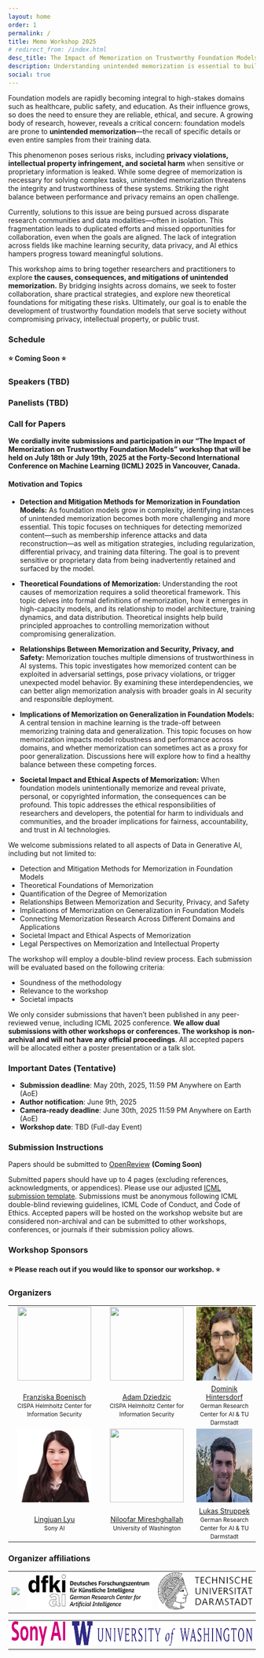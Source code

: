 ```yaml
---
layout: home
order: 1
permalink: /
title: Memo Workshop 2025
# redirect_from: /index.html
desc_title: The Impact of Memorization on Trustworthy Foundation Models @ ICML 2025
description: Understanding unintended memorization is essential to building trustworthy foundation models.
social: true
---
```


<!-- <td style="text-align:center"><img src="assets/img/workshop-votes.png" height="170"></td> <br />
<td style="text-align:center"><a href="https://bit.ly/bugs-orals">Vote Best Oral</a> | <a href="https://bit.ly/bugs-posters">Vote Best Poster</a></td> <br /> -->

Foundation models are rapidly becoming integral to high-stakes domains such as healthcare, public safety, and education. As their influence grows, so does the need to ensure they are reliable, ethical, and secure. A growing body of research, however, reveals a critical concern: foundation models are prone to <b>unintended memorization</b>—the recall of specific details or even entire samples from their training data.

This phenomenon poses serious risks, including <b>privacy violations, intellectual property infringement, and societal harm</b> when sensitive or proprietary information is leaked. While some degree of memorization is necessary for solving complex tasks, unintended memorization threatens the integrity and trustworthiness of these systems. Striking the right balance between performance and privacy remains an open challenge.

Currently, solutions to this issue are being pursued across disparate research communities and data modalities—often in isolation. This fragmentation leads to duplicated efforts and missed opportunities for collaboration, even when the goals are aligned. The lack of integration across fields like machine learning security, data privacy, and AI ethics hampers progress toward meaningful solutions.

This workshop aims to bring together researchers and practitioners to explore <b>the causes, consequences, and mitigations of unintended memorization.</b> By bridging insights across domains, we seek to foster collaboration, share practical strategies, and explore new theoretical foundations for mitigating these risks. Ultimately, our goal is to enable the development of trustworthy foundation models that serve society without compromising privacy, intellectual property, or public trust.

<!-- **UPDATE**: fill out this form if you are interested in a post-workshop social: [https://forms.gle/XjeSVmyHnsp7EmLB6](https://forms.gle/XjeSVmyHnsp7EmLB6). -->

<!-- ### Schedule (Meeting Room 317A, 9 AM - 5 PM, July 29, 2023) -->
### Schedule

<!-- ⭐ **Link to NeurIPS page: [https://neurips.cc/virtual/2023/workshop/66550](https://neurips.cc/virtual/2023/workshop/66550)** ⭐ -->
#### ⭐ **Coming Soon** ⭐


<!-- |----------------------|---------------------------------------------------------|---------------------------------------------------------------------------------------|
| Start Time (CST/GMT-06:00, New Orleans)  |  Session                                                 | Speaker(s)                                                                            |
|:---------------------|:--------------------------------------------------------------------------------|:---------------------------------------------------------------------------------------|
| 08:55 am | Opening Remarks                                                                            | Organizers                                                                            |
|---------------------|--------------------------------------------------------------------------------|---------------------------------------------------------------------------------------|
| 09:00 am | **Invited Talk 1:** A Blessing in Disguise: Backdoor Attacks as Watermarks for Dataset Copyright | Yiming Li |
| 09:30 am | **Invited Talk 2:** Recent Advances in Backdoor Defense and Benchmark | Baoyuan Wu  |
| 10:00 am | Coffee Break                                                                           |  |
|---------------------|--------------------------------------------------------------------------------|---------------------------------------------------------------------------------------|
| 10:30 am | **Invited Talk 3:** The difference between safety and security for watermarking                                                                                | Jonas Geiping |
| 11:00 am | **Oral 1:** Effective Backdoor Mitigation Depends on the Pre-training Objective | Sahil Verma, Gantavya Bhatt, Soumye Singhal, Arnav Das, Chirag Shah, John Dickerson, Jeff A Bilmes |
| 11:15 am  | **Invited Talk 4:** Universal jailbreak backdoors from poisoned human feedback | Florian Tramèr |
| 11:45 am | Lunch Break | |
|---------------------|----------------------------------------------------------------------------------------|---------------------------------------------------------------------------------------|
| 01:00 pm | **Oral 2:** VillanDiffusion: A Unified Backdoor Attack Framework for Diffusion Models | Sheng-Yen Chou, Pin-Yu Chen, Tsung-Yi Ho |
| 01:15 pm | **Oral 3:** The Stronger the Diffusion Model, the Easier the Backdoor: Data Poisoning to Induce Copyright Breaches Without Adjusting Finetuning Pipeline | Haonan Wang, Qianli Shen, Yao Tong, Yang Zhang, Kenji Kawaguchi |
| 01:30 pm | **Invited talk 5:** Is this model mine? On stealing and defending machine learning models | Adam Dziedzic |
| 02:00 pm | **Invited talk 6**                                                                           | Ruoxi Jia |
| 02:30 pm | Coffee Break                                                                     |  |
|---------------------|----------------------------------------------------------------------------------------|---------------------------------------------------------------------------------------|
| 03:00 pm | **Poster Session**                                                                                | Paper Authors |
| 03:45 pm | **Oral 4:** Backdooring Instruction-Tuned Large Language Models with Virtual Prompt Injection | Jun Yan, Vikas Yadav, Shiyang Li, Lichang Chen, Zheng Tang, Hai Wang, Vijay Srinivasan, Xiang Ren, Hongxia Jin |
| 04:00 pm | **Oral 5:** BadChain: Backdoor Chain-of-Thought Prompting for Large Language Models | Zhen Xiang, Fengqing Jiang, Zidi Xiong, Bhaskar Ramasubramanian, Radha Poovendran, Bo Li |
| 04:15 pm | **Invited Talk 7:** Decoding Backdoors in LLMs and Their Implications | Bo Li |
|---------------------|----------------------------------------------------------------------------------------|---------------------------------------------------------------------------------------|
| 04:45 pm | **Panel Discussion**                                                                     | Moderator: Eugene Bagdasaryan |
| 05:15 pm   | Closing Remarks                                                                        | Organizers    |  -->


### Speakers (TBD)

<!-- ### Speakers (Tentative) -->

<!-- <table style="width:100%">
  <tr>
    <td style="text-align:center"><img src="assets/img/icml2025/speakers/pinyuchen-square.webp" height="170" width="170"></td>
    <td style="text-align:center"><img src="assets/img/icml2025/speakers/zicokolter-square.jpg" height="170" width="170"></td>
    <td style="text-align:center"><img src="assets/img/icml2025/speakers/sanmikoyejo-square.jpg" height="170" width="170"></td>
  </tr>
  <tr>
    <td style="text-align:center"><a href="https://sites.google.com/site/pinyuchenpage/home">Pin-Yu Chen</a> <small> <br> Principal Research Scientist <br> IBM Research AI </small> </td>
    <td style="text-align:center"><a href="https://zicokolter.com/">Zico Kolter</a> <small> <br> Professor <br> Carnegie Mellon University </small> </td>
    <td style="text-align:center"><a href="https://cs.stanford.edu/~sanmi/">Sanmi Koyejo</a> <small><br> Assistant Professor <br> Stanford University </small></td>
  </tr>
  <tr>
    <td style="text-align:center"><img src="assets/img/icml2025/speakers/dawnsong-square.jpg" height="170" width="170"></td>
    <td style="text-align:center"><img src="assets/img/icml2025/speakers/ericwallace-square.jpg" height="170" width="170"></td>
    <td style="text-align:center"><img src="assets/img/icml2025/speakers/ericwong-square.jpg" height="170" width="170"></td>
  </tr>
  <tr>
    <td style="text-align:center"><a href="https://dawnsong.io/">Dawn Song</a> <small> <br> Professor <br> University of California, Berkeley	</small> </td>
    <td style="text-align:center"><a href="https://www.ericswallace.com/">Eric Wallace</a> <small> <br> Member of Technical Staff <br> OpenAI </small> </td>
    <td style="text-align:center"><a href="https://riceric22.github.io/">Eric Wong</a> <small> <br> Assistant Professor <br> University of Pennsylvania </small> </td>
  </tr>
</table> -->

### Panelists (TBD)

<!-- ### Panelists (Tentative) -->

<!-- 
<table style="width:100%">
  <tr>
    <td style="text-align:center"><img src="assets/img/icml2025/panelists/tatsunorihashimoto-square.jpg" height="170" width="170"></td>
    <td style="text-align:center"><img src="assets/img/icml2025/panelists/adinawilliams-square.jpg" height="170" width="170"></td>
    <td style="text-align:center"><img src="assets/img/icml2025/panelists/rexying-square.jpg" height="170" width="170"></td>
  </tr>
  <tr>
    <td style="text-align:center"><a href="https://thashim.github.io/">Tatsunori Hashimoto</a> <small> <br>Assistant Professor <br> Stanford University </small> </td>
    <td style="text-align:center"><a href="https://ai.meta.com/people/1396973444287406/adina-williams/">Adina Williams</a> <small> <br>Research Scientist <br> Facebook AI Research </small></td>
    <td style="text-align:center"><a href="https://www.cs.yale.edu/homes/ying-rex/">Rex (Zhitao) Ying</a> <small> <br>Assistant Professor <br> Yale University </small> </td>
  </tr>
</table> -->

### Call for Papers

**We cordially invite submissions and participation in our “The Impact of Memorization on Trustworthy Foundation Models” workshop that will be held on July 18th or July 19th, 2025 at the Forty-Second International Conference on Machine Learning (ICML) 2025 in Vancouver, Canada.**

<!-- The submission deadline is **<s>September 29, 2023</s> October 6th, 2023, 23:59 AoE** and the submission link <a href="https://openreview.net/group?id=NeurIPS.cc/2023/Workshop/BUGS">https://openreview.net/group?id=NeurIPS.cc/2023/Workshop/BUGS</a>. -->

#### Motivation and Topics

<!--
TODO: write a short intro to the motivation and the topics.
#
#
#
#
#
#
#
#
#
#
#
#
#
#
-->

* **Detection and Mitigation Methods for Memorization in Foundation Models:** As foundation models grow in complexity, identifying instances of unintended memorization becomes both more challenging and more essential. This topic focuses on techniques for detecting memorized content—such as membership inference attacks and data reconstruction—as well as mitigation strategies, including regularization, differential privacy, and training data filtering. The goal is to prevent sensitive or proprietary data from being inadvertently retained and surfaced by the model.

* **Theoretical Foundations of Memorization:** Understanding the root causes of memorization requires a solid theoretical framework. This topic delves into formal definitions of memorization, how it emerges in high-capacity models, and its relationship to model architecture, training dynamics, and data distribution. Theoretical insights help build principled approaches to controlling memorization without compromising generalization.

* **Relationships Between Memorization and Security, Privacy, and Safety:** Memorization touches multiple dimensions of trustworthiness in AI systems. This topic investigates how memorized content can be exploited in adversarial settings, pose privacy violations, or trigger unexpected model behavior. By examining these interdependencies, we can better align memorization analysis with broader goals in AI security and responsible deployment.

* **Implications of Memorization on Generalization in Foundation Models:** A central tension in machine learning is the trade-off between memorizing training data and generalization. This topic focuses on how memorization impacts model robustness and performance across domains, and whether memorization can sometimes act as a proxy for poor generalization. Discussions here will explore how to find a healthy balance between these competing forces.

* **Societal Impact and Ethical Aspects of Memorization:** When foundation models unintentionally memorize and reveal private, personal, or copyrighted information, the consequences can be profound. This topic addresses the ethical responsibilities of researchers and developers, the potential for harm to individuals and communities, and the broader implications for fairness, accountability, and trust in AI technologies.


We welcome submissions related to all aspects of Data in Generative AI, including but not limited to: 

*	Detection and Mitigation Methods for Memorization in Foundation Models
*	Theoretical Foundations of Memorization
*	Quantification of the Degree of Memorization
*	Relationships Between Memorization and Security, Privacy, and Safety
*	Implications of Memorization on Generalization in Foundation Models
*	Connecting Memorization Research Across Different Domains and Applications
*	Societal Impact and Ethical Aspects of Memorization
*	Legal Perspectives on Memorization and Intellectual Property

The workshop will employ a double-blind review process. Each submission will be evaluated based on the following criteria:

* Soundness of the methodology
* Relevance to the workshop
* Societal impacts

We only consider submissions that haven’t been published in any peer-reviewed venue, including ICML 2025 conference. **We allow dual submissions with other workshops or conferences. The workshop is non-archival and will not have any official proceedings**. All accepted papers will be allocated either a poster presentation or a talk slot.
 
<!-- ### Call for Reviewers
Please fill out this [Google form](https://docs.google.com/forms/d/e/1FAIpQLSd3L9_o7vAZUSWjWMxi18jZHuIrBaafUBm6v1fTZQorK2o9Qw/viewform) if you are interested in reviewing for the workshop.

🏆 **2 free ICML 2023 workshop registrations will be given as "Best Reviewer Awards"** 🏆 -->

### Important Dates (Tentative)

* **Submission deadline**: May 20th, 2025, 11:59 PM Anywhere on Earth (AoE)
* **Author notification**: June 9th, 2025
* **Camera-ready deadline**: June 30th, 2025 11:59 PM Anywhere on Earth (AoE)
* **Workshop date**: TBD (Full-day Event)

### Submission Instructions
Papers should be submitted to [OpenReview](https://openreview.net/) **(Coming Soon)**

Submitted papers should have up to 4 pages (excluding references, acknowledgments, or appendices). Please use our adjusted <a href="_data/icml2025memo.zip">ICML submission template</a>.
Submissions must be anonymous following ICML double-blind reviewing guidelines, ICML Code of Conduct, and Code of Ethics. Accepted papers will be hosted on the workshop website but are considered non-archival and can be submitted to other workshops, conferences, or journals if their submission policy allows.

### Workshop Sponsors

#### ⭐ **Please reach out if you would like to sponsor our workshop.** ⭐

<!-- <table style="width:100%; border: none;">
<td style="text-align:center; border: none;"><a href="https://troj.ai/"><img src="assets/img/sponsor-troj-ai.png" height="55"></a></td>

<td style="text-align:center; border: none;"><a href="https://ml.umd.edu/"><img src="assets/img/sponsor-umd-cml.png" height="65"></a></td>

<td style="text-align:center; border: none;"><a href="https://www.google.org/"><img src="assets/img/sponsor-google.png" height="75"></a></td>
</table> -->

### Organizers 


<table style="width:100%">
  <tr>
    <td style="text-align:center"><img src="assets/img/icml2025/organizers/franziskaboenisch-square.jpg" height="150"  width="150"></td>
    <td style="text-align:center"><img src="assets/img/icml2025/organizers/adamdziedzic-square.png" height="150" width="150"></td>
    <td style="text-align:center"><img src="assets/img/icml2025/organizers/dominikhintersdorf-square.png" height="150" width="150"></td>
  </tr>
  <tr>
    <td style="text-align:center"><a href="https://cispa.de/en/people/c01frbo">Franziska Boenisch</a> <br> <small> CISPA Helmholtz Center for Information Security </small> </td>
    <td style="text-align:center"><a href="https://adam-dziedzic.com/">Adam Dziedzic</a> <small> <br> CISPA Helmholtz Center for Information Security </small> </td>
    <td style="text-align:center"><a href="https://d0mih.github.io/">Dominik Hintersdorf</a> <small> <br>German Research Center for AI & TU Darmstadt </small> </td>
  </tr>
  <tr>
    <td style="text-align:center"><img src="assets/img/icml2025/organizers/lingjuanlv.png" height="150" width="150"></td>
    <td style="text-align:center"><img src="assets/img/icml2025/organizers/blank-square.png" height="150" width="150"></td>
    <td style="text-align:center"><img src="assets/img/icml2025/organizers/lukasstruppek-square.png" height="150" width="150"></td>
  </tr>
  <tr>
    <td style="text-align:center"><a href="https://sites.google.com/view/lingjuan-lyu/home/">Lingjuan Lyu</a> <small> <br>Sony AI </small> </td>
    <td style="text-align:center"><a href="https://homes.cs.washington.edu/~niloofar//">Niloofar Mireshghallah</a> <small> <br>University of Washington </small> </td>
    <td style="text-align:center"><a href="https://lukasstruppek.github.io/">Lukas Struppek</a> <small> <br>German Research Center for AI & TU Darmstadt</small> </td>
  </tr>
</table>



### Organizer affiliations

<table style="width:100%; align: left; border: none; spacing: none">
  <tr style="border: none; spacing: none"> 
    <td style="text-align:center; border: none; spacing: none"><a href="https://cispa.de/en"><img src="assets/img/icml2025/organizers/affiliations/cispa.png" height="75"></a></td>    
    <td style="text-align:center; border: none; spacing: none"><a href="https://www.dfki.de/en/web"><img src="assets/img/icml2025/organizers/affiliations/dfki.png" height="75"></a></td>
    <td style="text-align:center; border: none; spacing: none"><a href="https://www.tu-darmstadt.de/index.en.jsp"><img src="assets/img/icml2025/organizers/affiliations/tuda.png" height="75"></a></td>  
  </tr>
</table>
<table style="width:100%; align: left; border: none; spacing: none">
  <tr> 
    <td style="text-align:center; border: none; spacing: none"><a href="https://ai.sony"><img src="assets/img/icml2025/organizers/affiliations/sony_ai.png" height="50"></a></td>  
    <td style="text-align:center; border: none; spacing: none"><a href="https://www.cs.washington.edu"><img src="assets/img/icml2025/organizers/affiliations/university_washington.png" height="50"></a></td>    
  </tr>
</table>